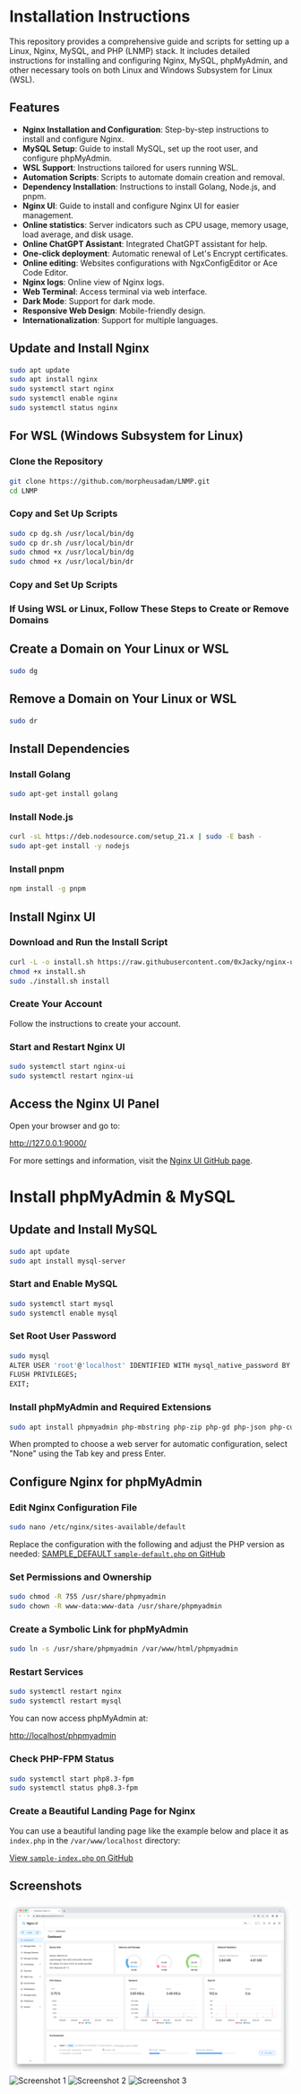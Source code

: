 # Installation Instructions
This repository provides a comprehensive guide and scripts for setting up a Linux, Nginx, MySQL, and PHP (LNMP) stack. It includes detailed instructions for installing and configuring Nginx, MySQL, phpMyAdmin, and other necessary tools on both Linux and Windows Subsystem for Linux (WSL).

## Features

- **Nginx Installation and Configuration**: Step-by-step instructions to install and configure Nginx.
- **MySQL Setup**: Guide to install MySQL, set up the root user, and configure phpMyAdmin.
- **WSL Support**: Instructions tailored for users running WSL.
- **Automation Scripts**: Scripts to automate domain creation and removal.
- **Dependency Installation**: Instructions to install Golang, Node.js, and pnpm.
- **Nginx UI**: Guide to install and configure Nginx UI for easier management.
- **Online statistics**: Server indicators such as CPU usage, memory usage, load average, and disk usage.
- **Online ChatGPT Assistant**: Integrated ChatGPT assistant for help.
- **One-click deployment**: Automatic renewal of Let's Encrypt certificates.
- **Online editing**: Websites configurations with NgxConfigEditor or Ace Code Editor.
- **Nginx logs**: Online view of Nginx logs.
- **Web Terminal**: Access terminal via web interface.
- **Dark Mode**: Support for dark mode.
- **Responsive Web Design**: Mobile-friendly design.
- **Internationalization**: Support for multiple languages.


## Update and Install Nginx

```bash
sudo apt update
sudo apt install nginx
sudo systemctl start nginx
sudo systemctl enable nginx
sudo systemctl status nginx
```

## For WSL (Windows Subsystem for Linux)

### Clone the Repository

```bash
git clone https://github.com/morpheusadam/LNMP.git
cd LNMP
```

### Copy and Set Up Scripts

```bash
sudo cp dg.sh /usr/local/bin/dg
sudo cp dr.sh /usr/local/bin/dr
sudo chmod +x /usr/local/bin/dg
sudo chmod +x /usr/local/bin/dr
```
### Copy and Set Up Scripts

### If Using WSL or Linux, Follow These Steps to Create or Remove Domains
## Create a Domain on Your Linux or WSL

```bash
sudo dg
```

## Remove a Domain on Your Linux or WSL

```bash
sudo dr
```


## Install Dependencies

### Install Golang

```bash
sudo apt-get install golang
```
### Install Node.js

```bash
curl -sL https://deb.nodesource.com/setup_21.x | sudo -E bash -
sudo apt-get install -y nodejs
```

### Install pnpm

```bash
npm install -g pnpm
```


## Install Nginx UI

### Download and Run the Install Script
```bash
curl -L -o install.sh https://raw.githubusercontent.com/0xJacky/nginx-ui/master/install.sh
chmod +x install.sh
sudo ./install.sh install
```

### Create Your Account
Follow the instructions to create your account.

### Start and Restart Nginx UI
```bash
sudo systemctl start nginx-ui
sudo systemctl restart nginx-ui
```

## Access the Nginx UI Panel
Open your browser and go to:

http://127.0.0.1:9000/

For more settings and information, visit the [Nginx UI GitHub page](https://github.com/0xJacky/nginx-ui).



# Install phpMyAdmin & MySQL

## Update and Install MySQL

```bash
sudo apt update
sudo apt install mysql-server
```
### Start and Enable MySQL

```bash
sudo systemctl start mysql
sudo systemctl enable mysql
```
### Set Root User Password

```bash
sudo mysql
ALTER USER 'root'@'localhost' IDENTIFIED WITH mysql_native_password BY 'root';
FLUSH PRIVILEGES;
EXIT;
```

### Install phpMyAdmin and Required Extensions

```bash
sudo apt install phpmyadmin php-mbstring php-zip php-gd php-json php-curl
```


When prompted to choose a web server for automatic configuration, select "None" using the Tab key and press Enter.

## Configure Nginx for phpMyAdmin

### Edit Nginx Configuration File

```bash
sudo nano /etc/nginx/sites-available/default
```


Replace the configuration with the following and adjust the PHP version as needed:
[SAMPLE_DEFAULT `sample-default.php` on GitHub](https://github.com/morpheusadam/LNMP/blob/main/var/www/localhost/sample-default.php)


### Set Permissions and Ownership

```bash
sudo chmod -R 755 /usr/share/phpmyadmin
sudo chown -R www-data:www-data /usr/share/phpmyadmin

```

### Create a Symbolic Link for phpMyAdmin
```bash
sudo ln -s /usr/share/phpmyadmin /var/www/html/phpmyadmin
```

### Restart Services

```bash
sudo systemctl restart nginx
sudo systemctl restart mysql
```


You can now access phpMyAdmin at:

[http://localhost/phpmyadmin](http://localhost/phpmyadmin)

### Check PHP-FPM Status

```bash
sudo systemctl start php8.3-fpm
sudo systemctl status php8.3-fpm
```

### Create a Beautiful Landing Page for Nginx

You can use a beautiful landing page like the example below and place it as `index.php` in the `/var/www/localhost` directory:

[View `sample-index.php` on GitHub](https://github.com/morpheusadam/LNMP/blob/main/var/www/localhost/sample-index.php)








## Screenshots

![Dashboard](images/dashboard_en.png)
![Screenshot 1](1.png)
![Screenshot 2](dashboard_en.png)
![Screenshot 3](2.png)


